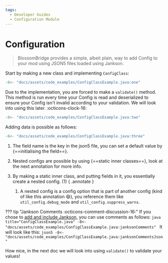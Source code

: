 ```yaml
---
tags:
  - Developer Guides
  - Configuration Module
---
```

# Configuration

> BlossomBridge provides a simple, albeit plain, way to add Config to your mod using JSON5 files loaded using Jankson.

Start by making a new class and implementing `ConfigClass`:
```java title="ConfigClassExample.java",linenums="1"
-8<- "docs/assets/code_examples/ConfigClassExample.java:one"
```

Due to the implementation, you are forced to make a `validate()` method. This method is run every time your Config is read and deserialized to ensure your Config isn't invalid according to your validation.
We will look into using this later. :octicons-clock-16:

```java title="ConfigClassExample.java",linenums="1"
-8<- "docs/assets/code_examples/ConfigClassExample.java:two"
```

Adding data is possible as follows:
```java title="ConfigClassExample.java",linenums="1"
-8<- "docs/assets/code_examples/ConfigClassExample.java:three"
```

1.  The field name is the key in the json5 file, you can set a default value by {==initialising the field==}.
2.  Nested configs are possible by using {==static inner classes==}, look at the next annotation for more info.
3.  By making a static inner class, and putting fields in it, you essentially create a nested config. (1)
{ .annotate }

    1.  A nested config is a config option that is part of another config (kind of like this annotation :smile:), you reference them like `util_config.debug_mode` and `util_config.suppress_warns`.

??? tip "Jankson Comments :octicons-comment-discussion-16:"
    If you chose to [add and include Jankson](index.md#prerequisites), you can use comments as follows:
    ```java title="ConfigClassExample.java"
    -8<- "docs/assets/code_examples/ConfigClassExample.java:janksonComments"
    ```
    It will look like this:
    ```json5
    -8<- "docs/assets/code_examples/ConfigClassExample.java:janksonCommentsJson"
    ```

How nice, in the next doc we will look into using `validate()` to validate your values!